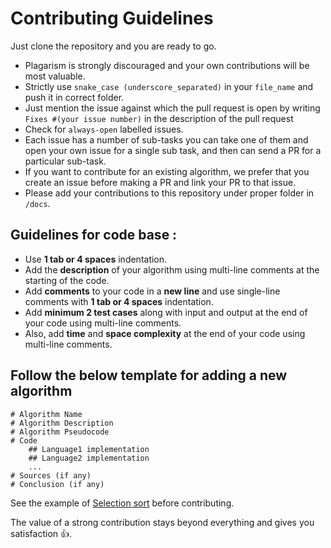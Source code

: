 # Contributing Guidelines

Just clone the repository and you are ready to go.

- Plagarism is strongly discouraged and your own contributions will be most valuable.
- Strictly use `snake_case (underscore_separated)` in your `file_name` and push it in correct folder.
- Just mention the issue against which the pull request is open by writing `Fixes #(your issue number)` in the description of the pull request
- Check for `always-open` labelled issues.
- Each issue has a number of sub-tasks you can take one of them and open your own issue for a single sub task, and then can send a PR for a particular sub-task.
- If you want to contribute for an existing algorithm, we prefer that you create an issue before making a PR and link your PR to that issue.
- Please add your contributions to this repository under proper folder in `/docs`.

## Guidelines for code base :

- Use **1 tab or 4 spaces** indentation.
- Add the **description** of your algorithm using multi-line comments at the starting of the code.
- Add **comments** to your code in a **new line** and use single-line comments with **1 tab or 4 spaces** indentation.
- Add **minimum 2 test cases** along with input and output at the end of your code using multi-line comments.
- Also, add **time** and **space complexity** at the end of your code using multi-line comments.

## Follow the below template for adding a new algorithm

    # Algorithm Name
    # Algorithm Description
    # Algorithm Pseudocode
    # Code
        ## Language1 implementation
        ## Language2 implementation
        ...
    # Sources (if any)
    # Conclusion (if any)

See the example of [Selection sort](docs/sorting/selection_sort.md) before contributing.

The value of a strong contribution stays beyond everything and gives you satisfaction 👍.
